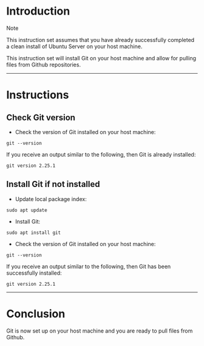 # Introduction
> [!NOTE]
> This instruction set assumes that you have already successfully completed a clean install of Ubuntu Server on your host machine.

This instruction set will install Git on your host machine and allow for pulling files from Github repositories.

-----
# Instructions
## Check Git version
* Check the version of Git installed on your host machine:
```
git --version
```
If you receive an output similar to the following, then Git is already installed:
```
git version 2.25.1
```
## Install Git if not installed
* Update local package index:
```
sudo apt update
```
* Install Git:
```
sudo apt install git
```
* Check the version of Git installed on your host machine:
```
git --version
```
If you receive an output similar to the following, then Git has been successfully installed:
```
git version 2.25.1
```
-----
# Conclusion
Git is now set up on your host machine and you are ready to pull files from Github.
